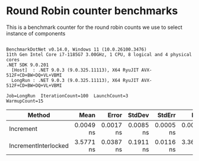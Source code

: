 # Round Robin counter benchmarks

This is a benchmark counter for the round robin counts we use to select instance of components

```

BenchmarkDotNet v0.14.0, Windows 11 (10.0.26100.3476)
11th Gen Intel Core i7-1185G7 3.00GHz, 1 CPU, 8 logical and 4 physical cores
.NET SDK 9.0.201
  [Host]  : .NET 9.0.3 (9.0.325.11113), X64 RyuJIT AVX-512F+CD+BW+DQ+VL+VBMI
  LongRun : .NET 9.0.3 (9.0.325.11113), X64 RyuJIT AVX-512F+CD+BW+DQ+VL+VBMI

Job=LongRun  IterationCount=100  LaunchCount=3  
WarmupCount=15  

```
| Method               | Mean      | Error     | StdDev    | StdErr    | Min       | Max       | Op/s              | Exceptions | Allocated |
|--------------------- |----------:|----------:|----------:|----------:|----------:|----------:|------------------:|-----------:|----------:|
| Increment            | 0.0049 ns | 0.0017 ns | 0.0085 ns | 0.0005 ns | 0.0000 ns | 0.0427 ns | 205,165,608,454.8 |          - |         - |
| IncrementInterlocked | 3.5771 ns | 0.0387 ns | 0.1911 ns | 0.0116 ns | 3.3670 ns | 4.2813 ns |     279,555,474.1 |          - |         - |
